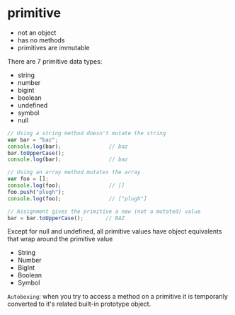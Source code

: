 # primitive

- not an object 
- has no methods
- primitives are immutable

There are 7 primitive data types: 
- string 
- number
- bigint 
- boolean 
- undefined 
- symbol 
- null


```javascript
// Using a string method doesn't mutate the string
var bar = "baz";
console.log(bar);               // baz
bar.toUpperCase();
console.log(bar);               // baz

// Using an array method mutates the array
var foo = [];
console.log(foo);               // []
foo.push("plugh");
console.log(foo);               // ["plugh"]

// Assignment gives the primitive a new (not a mutated) value
bar = bar.toUpperCase();       // BAZ
```

Except for null and undefined, all primitive values have object equivalents
that wrap around the primitive value

- String
- Number
- BigInt
- Boolean
- Symbol

`Autoboxing`: when you try to access a method on a primitive it is temporarily
converted to it's related built-in prototype object.
